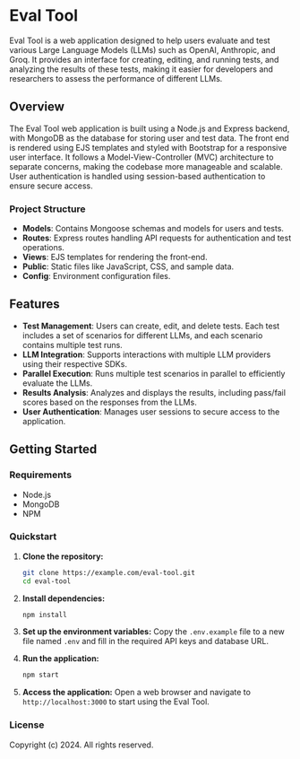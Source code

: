 # Eval Tool

Eval Tool is a web application designed to help users evaluate and test various Large Language Models (LLMs) such as OpenAI, Anthropic, and Groq. It provides an interface for creating, editing, and running tests, and analyzing the results of these tests, making it easier for developers and researchers to assess the performance of different LLMs.

## Overview

The Eval Tool web application is built using a Node.js and Express backend, with MongoDB as the database for storing user and test data. The front end is rendered using EJS templates and styled with Bootstrap for a responsive user interface. It follows a Model-View-Controller (MVC) architecture to separate concerns, making the codebase more manageable and scalable. User authentication is handled using session-based authentication to ensure secure access.

### Project Structure
- **Models**: Contains Mongoose schemas and models for users and tests.
- **Routes**: Express routes handling API requests for authentication and test operations.
- **Views**: EJS templates for rendering the front-end.
- **Public**: Static files like JavaScript, CSS, and sample data.
- **Config**: Environment configuration files.

## Features

- **Test Management**: Users can create, edit, and delete tests. Each test includes a set of scenarios for different LLMs, and each scenario contains multiple test runs.
- **LLM Integration**: Supports interactions with multiple LLM providers using their respective SDKs.
- **Parallel Execution**: Runs multiple test scenarios in parallel to efficiently evaluate the LLMs.
- **Results Analysis**: Analyzes and displays the results, including pass/fail scores based on the responses from the LLMs.
- **User Authentication**: Manages user sessions to secure access to the application.

## Getting Started

### Requirements
- Node.js
- MongoDB
- NPM

### Quickstart

1. **Clone the repository:**
   ```bash
   git clone https://example.com/eval-tool.git
   cd eval-tool
   ```

2. **Install dependencies:**
   ```bash
   npm install
   ```

3. **Set up the environment variables:**
   Copy the `.env.example` file to a new file named `.env` and fill in the required API keys and database URL.

4. **Run the application:**
   ```bash
   npm start
   ```

5. **Access the application:**
   Open a web browser and navigate to `http://localhost:3000` to start using the Eval Tool.

### License

Copyright (c) 2024. All rights reserved.